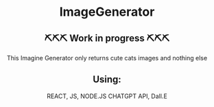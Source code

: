 <h1 align="center"> ImageGenerator </h1>

<h2 align="center"> ⛏⛏⛏ Work in progress ⛏⛏⛏  </h2>

<p align="center"> This Imagine Generator only returns cute cats images and nothing else  </p>


<h2 align="center"> Using: </h2>


<p align="center"> REACT,
JS, NODE.JS
CHATGPT API,
Dall.E </p>
